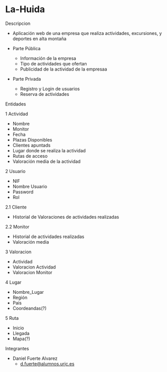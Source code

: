 # La-Huida

Descripcion
 - Aplicación web de una empresa que realiza actividades, excursiones, y deportes en alta montaña
 - Parte Pública
    - Información de la empresa
    - Tipo de actividades que ofertan
    - Publicidad de la actividad de la empresaa
  
- Parte Privada 
    - Registro y Login de usuarios
    - Reserva de actividades
   
Entidades

1 Actividad
   - Nombre
   - Monitor
   - Fecha 
   - Plazas Disponibles
   - Clientes apuntads
   - Lugar donde se realiza la actividad
   - Rutas de acceso 
   - Valoración media de la actividad
   
2 Usuario
  - NIF
  - Nombre Usuario
  - Password
  - Rol
  
2.1 Cliente
  - Historial de Valoraciones de actividades realizadas
  
2.2 Monitor
  - Historial de actividades realizadas
  - Valoración media 
  
3 Valoracion
  - Actividad
  - Valoracion Actividad
  - Valoracion Monitor
  
4 Lugar
  - Nombre_Lugar
  - Región
  - Pais
  - Coordeandas(?)
  
5 Ruta
  - Inicio
  - Llegada
  - Mapa(?)
  
 
Integrantes
  - Daniel Fuerte Alvarez
      - d.fuerte@alumnos.urjc.es
      
    

